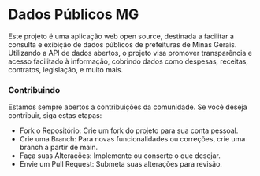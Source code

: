 # Dados Públicos MG

Este projeto é uma aplicação web open source, destinada a facilitar a consulta e exibição de dados públicos de prefeituras de Minas Gerais. Utilizando a API de dados abertos, o projeto visa promover transparência e acesso facilitado à informação, cobrindo dados como despesas, receitas, contratos, legislação, e muito mais.

### Contribuindo

Estamos sempre abertos a contribuições da comunidade. Se você deseja contribuir, siga estas etapas:

  - Fork o Repositório: Crie um fork do projeto para sua conta pessoal.
  - Crie uma Branch: Para novas funcionalidades ou correções, crie uma branch a partir de main.
  - Faça suas Alterações: Implemente ou conserte o que desejar.
  - Envie um Pull Request: Submeta suas alterações para revisão.
